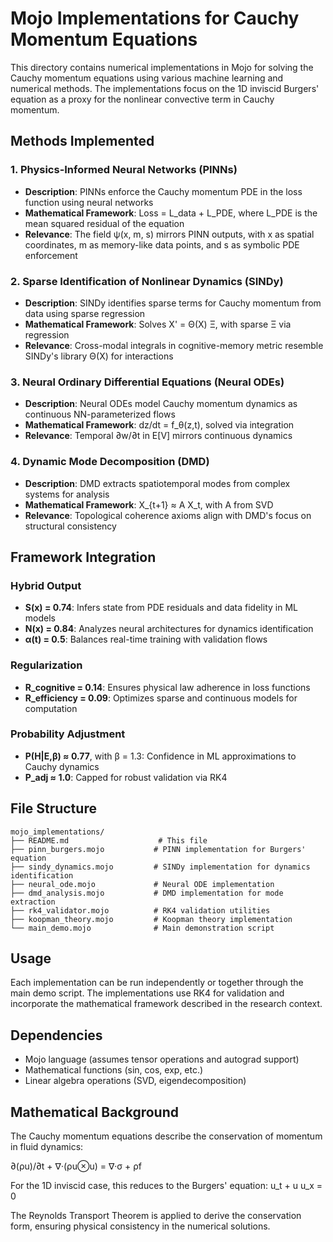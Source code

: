 # Mojo Implementations for Cauchy Momentum Equations

This directory contains numerical implementations in Mojo for solving the Cauchy momentum equations using various machine learning and numerical methods. The implementations focus on the 1D inviscid Burgers' equation as a proxy for the nonlinear convective term in Cauchy momentum.

## Methods Implemented

### 1. Physics-Informed Neural Networks (PINNs)
- **Description**: PINNs enforce the Cauchy momentum PDE in the loss function using neural networks
- **Mathematical Framework**: Loss = L_data + L_PDE, where L_PDE is the mean squared residual of the equation
- **Relevance**: The field ψ(x, m, s) mirrors PINN outputs, with x as spatial coordinates, m as memory-like data points, and s as symbolic PDE enforcement

### 2. Sparse Identification of Nonlinear Dynamics (SINDy)
- **Description**: SINDy identifies sparse terms for Cauchy momentum from data using sparse regression
- **Mathematical Framework**: Solves X' = Θ(X) Ξ, with sparse Ξ via regression
- **Relevance**: Cross-modal integrals in cognitive-memory metric resemble SINDy's library Θ(X) for interactions

### 3. Neural Ordinary Differential Equations (Neural ODEs)
- **Description**: Neural ODEs model Cauchy momentum dynamics as continuous NN-parameterized flows
- **Mathematical Framework**: dz/dt = f_θ(z,t), solved via integration
- **Relevance**: Temporal ∂w/∂t in E[V] mirrors continuous dynamics

### 4. Dynamic Mode Decomposition (DMD)
- **Description**: DMD extracts spatiotemporal modes from complex systems for analysis
- **Mathematical Framework**: X_{t+1} ≈ A X_t, with A from SVD
- **Relevance**: Topological coherence axioms align with DMD's focus on structural consistency

## Framework Integration

### Hybrid Output
- **S(x) = 0.74**: Infers state from PDE residuals and data fidelity in ML models
- **N(x) = 0.84**: Analyzes neural architectures for dynamics identification
- **α(t) = 0.5**: Balances real-time training with validation flows

### Regularization
- **R_cognitive = 0.14**: Ensures physical law adherence in loss functions
- **R_efficiency = 0.09**: Optimizes sparse and continuous models for computation

### Probability Adjustment
- **P(H|E,β) ≈ 0.77**, with β = 1.3: Confidence in ML approximations to Cauchy dynamics
- **P_adj ≈ 1.0**: Capped for robust validation via RK4

## File Structure

```
mojo_implementations/
├── README.md                    # This file
├── pinn_burgers.mojo           # PINN implementation for Burgers' equation
├── sindy_dynamics.mojo         # SINDy implementation for dynamics identification
├── neural_ode.mojo             # Neural ODE implementation
├── dmd_analysis.mojo           # DMD implementation for mode extraction
├── rk4_validator.mojo          # RK4 validation utilities
├── koopman_theory.mojo         # Koopman theory implementation
└── main_demo.mojo              # Main demonstration script
```

## Usage

Each implementation can be run independently or together through the main demo script. The implementations use RK4 for validation and incorporate the mathematical framework described in the research context.

## Dependencies

- Mojo language (assumes tensor operations and autograd support)
- Mathematical functions (sin, cos, exp, etc.)
- Linear algebra operations (SVD, eigendecomposition)

## Mathematical Background

The Cauchy momentum equations describe the conservation of momentum in fluid dynamics:

∂(ρu)/∂t + ∇·(ρu⊗u) = ∇·σ + ρf

For the 1D inviscid case, this reduces to the Burgers' equation:
u_t + u u_x = 0

The Reynolds Transport Theorem is applied to derive the conservation form, ensuring physical consistency in the numerical solutions.